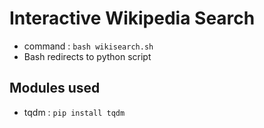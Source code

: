 # Interactive Wikipedia Search
* command : `bash wikisearch.sh`
* Bash redirects to python script

## Modules used
* tqdm : `pip install tqdm`
